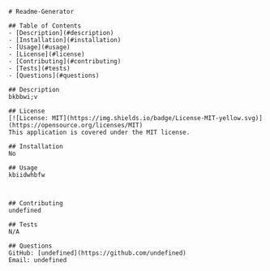 
    # Readme-Generator

    ## Table of Contents
    - [Description](#description)
    - [Installation](#installation)
    - [Usage](#usage)
    - [License](#license)
    - [Contributing](#contributing)
    - [Tests](#tests)
    - [Questions](#questions)

    ## Description
    bkbbwi;v

    ## License
    [![License: MIT](https://img.shields.io/badge/License-MIT-yellow.svg)](https://opensource.org/licenses/MIT)
    This application is covered under the MIT license.

    ## Installation
    No

    ## Usage
    kbiidwhbfw



    ## Contributing
    undefined

    ## Tests
    N/A

    ## Questions
    GitHub: [undefined](https://github.com/undefined)
    Email: undefined
  